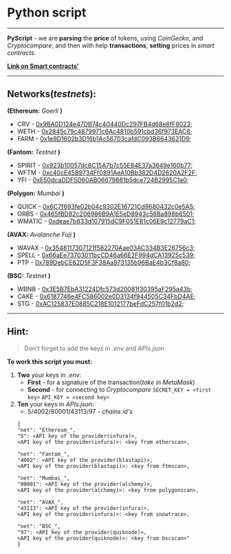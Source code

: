 # Python script
---
**PyScript** - we are **parsing** the **price** of tokens, using _CoinGecko_, and _Cryptocompare_, and then with help **transactions**, **setting** prices in _smart contracts_.

[**Link on Smart contracts'**](https://github.com/CTAPCKPIM/Smart-contracts-of-prices.git)

---
## Networks(*testnets*):
**(Ethereum:** *Goerli* **)**
 + CRV - [0x9BA0D124e47DB74c40440Dc297FB4d68e8fF8023](https://goerli.etherscan.io/address/0x9BA0D124e47DB74c40440Dc297FB4d68e8fF8023#code); 
 + WETH - [0x2845c79c4879971c6Ac4810b591cbd36f973EAC6](https://goerli.etherscan.io/address/0x2845c79c4879971c6Ac4810b591cbd36f973EAC6#code);
 + FARM - [0x1e9D1602b3D16b1Ac56703cafdC093B6643621D9](https://goerli.etherscan.io/address/0x1e9D1602b3D16b1Ac56703cafdC093B6643621D9#code);

**(Fantom:** *Testnet* **)**
 + SPIRIT - [0x923b10057dc8C15A7b7c55E84E37a3649e160b77](https://testnet.ftmscan.com/address/0x923b10057dc8C15A7b7c55E84E37a3649e160b77#code);
 + WFTM - [0xc40cE45B9734Ff0891AeA10Bb382D4D2620A2F2F](https://testnet.ftmscan.com/address/0xc40ce45b9734ff0891aea10bb382d4d2620a2f2f#code);
 + YFI - [0xE50dcaDDF5D60AB06679881b5dce724B2995C1a0](https://testnet.ftmscan.com/address/0xE50dcaDDF5D60AB06679881b5dce724B2995C1a0#code);

**(Polygon:** *Mumbai* **)**
 + QUICK - [0x6C7f693fe02b04c9302E16721Cd9680432c0e5A5](https://mumbai.polygonscan.com/address/0x6C7f693fe02b04c9302E16721Cd9680432c0e5A5#code);
 + ORBS - [0x465fBD82c206986B9A1E5eD8943c56Ba898b6501](https://mumbai.polygonscan.com/address/0x465fBD82c206986B9A1E5eD8943c56Ba898b6501#code);
 + WMATIC - [0xdeae7b833d107915dC9F051E81c06E9c12779aC1](https://mumbai.polygonscan.com/address/0xdeae7b833d107915dC9F051E81c06E9c12779aC1#code);

**(AVAX:** *Avalanche Fuji* **)**
 + WAVAX - [0x3548117307121f582270Aae03AC334B3E26756c3](https://testnet.snowtrace.io/address/0x3548117307121f582270Aae03AC334B3E26756c3#code);
 + SPELL - [0x66aEe73703011bcCD46a66E2F994dCA13925c539](https://testnet.snowtrace.io/address/0x66aEe73703011bcCD46a66E2F994dCA13925c539#code);
 + PTP - [0x789DebCE62D5F3F38Aa973135b96BaE4b3Cf8a80](https://testnet.snowtrace.io/address/0x789DebCE62D5F3F38Aa973135b96BaE4b3Cf8a80#code);

**(BSC:** *Testnet* **)**
 + WBNB - [0x3E5B7EbA31224Dfc573d20081f30395aF295a43b](https://testnet.bscscan.com/address/0x3E5B7EbA31224Dfc573d20081f30395aF295a43b#code);
 + CAKE - [0x6187746e4FC586002e0D3134f944505C34FbD4AE](https://testnet.bscscan.com/address/0x6187746e4FC586002e0D3134f944505C34FbD4AE#code); 
 + STG - [0xAC125837E0885C218E1012177beFdC257f01b2d2](https://testnet.bscscan.com/address/0xAC125837E0885C218E1012177beFdC257f01b2d2#code);
 
___
## Hint:

>  Don't forget to add the keys in  _.env_ and _APIs.json_ 

__To work this script you must:__
1. __Two__ your keys in _.env_:
    + __First__ - for a signature of the transaction(_take in MetaMask_)
    + __Second__ - for connecting to _Cryptocompare_
    `SECRET_KEY = <first key>`
    `API_KEY = <second key>`
2. __Ten__ your keys in _APIs.json_:
    + 5/4002/80001/43113/97 - _chains id's_
    ```
    {
	"net": "Ethereum_",
	"5": <API key of the provider(infura)>,
	<API key of the provider(infura)>: <key from etherscan>,
	
	"net": "Fantom_",
	"4002": <API key of the provider(blastapi)>,
	<API key of the provider(blastapi)>: <key from ftmscan>,

	"net": "Mumbai_",
	"80001": <API key of the provider(alchemy)>,
	<API key of the provider(alchemy)>: <key from polygonscan>,

	"net": "AVAX_",
	"43113": <API key of the provider(infura)>,
	<API key of the provider(infura)>: <key from snowtrace>,

	"net": "BSC_",
	"97": <API key of the provider(quiknode)>,
	<API key of the provider(quiknode)>: <key from bscscan>"
    }
    ```